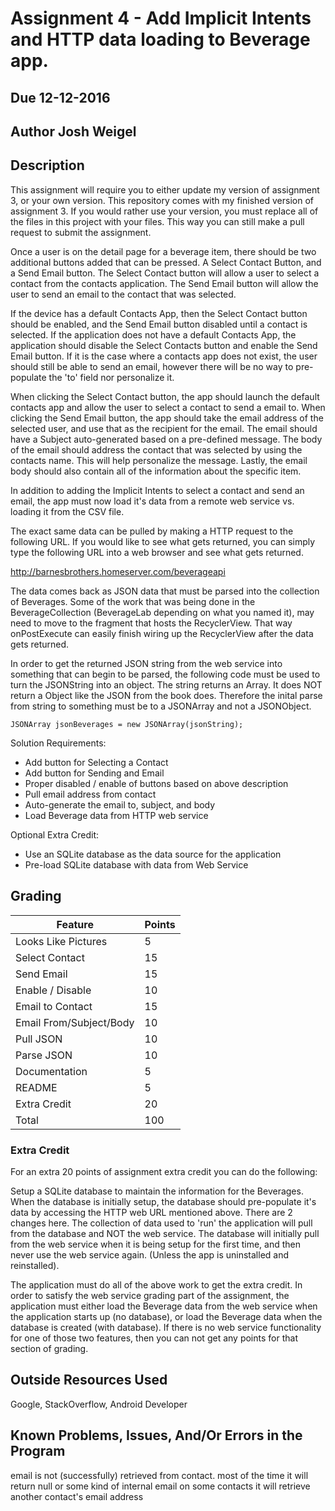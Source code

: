 # Assignment 4 - Add Implicit Intents and HTTP data loading to Beverage app.
## Due 12-12-2016
## Author Josh Weigel



## Description

This assignment will require you to either update my version of assignment 3, or your own version. This repository comes with my finished version of assignment 3. If you would rather use your version, you must replace all of the files in this project with your files. This way you can still make a pull request to submit the assignment.

Once a user is on the detail page for a beverage item, there should be two additional buttons added that can be pressed. A Select Contact Button, and a Send Email button. The Select Contact button will allow a user to select a contact from the contacts application. The Send Email button will allow the user to send an email to the contact that was selected.

If the device has a default Contacts App, then the Select Contact button should be enabled, and the Send Email button disabled until a contact is selected. If the application does not have a default Contacts App, the application should disable the Select Contacts button and enable the Send Email button. If it is the case where a contacts app does not exist, the user should still be able to send an email, however there will be no way to pre-populate the 'to' field nor personalize it.

When clicking the Select Contact button, the app should launch the default contacts app and allow the user to select a contact to send a email to.
When clicking the Send Email button, the app should take the email address of the selected user, and use that as the recipient for the email. The email should have a Subject auto-generated based on a pre-defined message. The body of the email should address the contact that was selected by using the contacts name. This will help personalize the message. Lastly, the email body should also contain all of the information about the specific item.

In addition to adding the Implicit Intents to select a contact and send an email, the app must now load it's data from a remote web service vs. loading it from the CSV file.

The exact same data can be pulled by making a HTTP request to the following URL. If you would like to see what gets returned, you can simply type the following URL into a web browser and see what gets returned.

http://barnesbrothers.homeserver.com/beverageapi

The data comes back as JSON data that must be parsed into the collection of Beverages. Some of the work that was being done in the BeverageCollection (BeverageLab depending on what you named it), may need to move to the fragment that hosts the RecyclerView. That way onPostExecute can easily finish wiring up the RecyclerView after the data gets returned.

In order to get the returned JSON string from the web service into something that can begin to be parsed, the following code must be used to turn the JSONString into an object. The string returns an Array. It does NOT return a Object like the JSON from the book does. Therefore the inital parse from string to something must be to a JSONArray and not a JSONObject.

    JSONArray jsonBeverages = new JSONArray(jsonString);

Solution Requirements:

* Add button for Selecting a Contact
* Add button for Sending and Email
* Proper disabled / enable of buttons based on above description
* Pull email address from contact
* Auto-generate the email to, subject, and body
* Load Beverage data from HTTP web service

Optional Extra Credit:

* Use an SQLite database as the data source for the application
* Pre-load SQLite database with data from Web Service

## Grading
| Feature                           | Points |
|-----------------------------------|--------|
| Looks Like Pictures               | 5      |
| Select Contact                    | 15     |
| Send Email                        | 15     |
| Enable / Disable                  | 10     |
| Email to Contact                  | 15     |
| Email From/Subject/Body           | 10     |
| Pull JSON                         | 10     |
| Parse JSON                        | 10     |
| Documentation                     | 5      |
| README                            | 5      |
| Extra Credit                      | 20     |
| Total                             | 100    |

### Extra Credit

For an extra 20 points of assignment extra credit you can do the following:

Setup a SQLite database to maintain the information for the Beverages. When the database is initially setup, the database should pre-populate it's data by accessing the HTTP web URL mentioned above. There are 2 changes here. The collection of data used to 'run' the application will pull from the database and NOT the web service. The database will initially pull from the web service when it is being setup for the first time, and then never use the web service again. (Unless the app is uninstalled and reinstalled).

The application must do all of the above work to get the extra credit. In order to satisfy the web service grading part of the assignment, the application must either load the Beverage data from the web service when the application starts up (no database), or load the Beverage data when the database is created (with database). If there is no web service functionality for one of those two features, then you can not get any points for that section of grading.

## Outside Resources Used
Google, StackOverflow, Android Developer


## Known Problems, Issues, And/Or Errors in the Program
email is not (successfully) retrieved from contact.
most of the time it will return null or some kind of internal email
on some contacts it will retrieve another contact's email address

